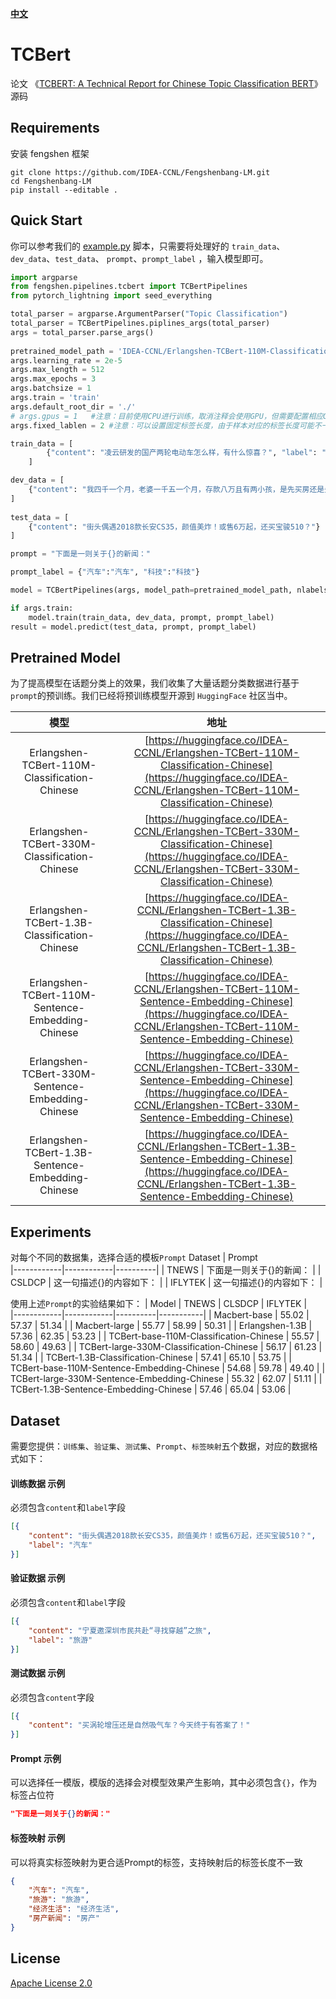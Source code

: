 [**中文**](./README.md)

# TCBert
论文 《[TCBERT: A Technical Report for Chinese Topic Classification BERT](https://arxiv.org/abs/2211.11304)》源码

## Requirements

安装 fengshen 框架

```shell
git clone https://github.com/IDEA-CCNL/Fengshenbang-LM.git
cd Fengshenbang-LM
pip install --editable .
```

## Quick Start

你可以参考我们的 [example.py](./example.py) 脚本，只需要将处理好的 ```train_data```、```dev_data```、```test_data```、 ```prompt```、```prompt_label``` ，输入模型即可。
```python
import argparse
from fengshen.pipelines.tcbert import TCBertPipelines
from pytorch_lightning import seed_everything

total_parser = argparse.ArgumentParser("Topic Classification")
total_parser = TCBertPipelines.piplines_args(total_parser)
args = total_parser.parse_args()
    
pretrained_model_path = 'IDEA-CCNL/Erlangshen-TCBert-110M-Classification-Chinese'
args.learning_rate = 2e-5
args.max_length = 512
args.max_epochs = 3
args.batchsize = 1
args.train = 'train'
args.default_root_dir = './'
# args.gpus = 1   #注意：目前使用CPU进行训练，取消注释会使用GPU，但需要配置相应GPU环境版本
args.fixed_lablen = 2 #注意：可以设置固定标签长度，由于样本对应的标签长度可能不一致，建议选择合适的数值表示标签长度

train_data = [
        {"content": "凌云研发的国产两轮电动车怎么样，有什么惊喜？", "label": "科技",}
    ]

dev_data = [
    {"content": "我四千一个月，老婆一千五一个月，存款八万且有两小孩，是先买房还是先买车？","label": "汽车",}
]
    
test_data = [
    {"content": "街头偶遇2018款长安CS35，颜值美炸！或售6万起，还买宝骏510？"}
]

prompt = "下面是一则关于{}的新闻："

prompt_label = {"汽车":"汽车", "科技":"科技"}

model = TCBertPipelines(args, model_path=pretrained_model_path, nlabels=len(prompt_label))

if args.train:
    model.train(train_data, dev_data, prompt, prompt_label)
result = model.predict(test_data, prompt, prompt_label)
```


## Pretrained Model
为了提高模型在话题分类上的效果，我们收集了大量话题分类数据进行基于`prompt`的预训练。我们已经将预训练模型开源到 ```HuggingFace``` 社区当中。

| 模型 | 地址   |
|:---------:|:--------------:|
| Erlangshen-TCBert-110M-Classification-Chinese  | [https://huggingface.co/IDEA-CCNL/Erlangshen-TCBert-110M-Classification-Chinese](https://huggingface.co/IDEA-CCNL/Erlangshen-TCBert-110M-Classification-Chinese)   |
| Erlangshen-TCBert-330M-Classification-Chinese  | [https://huggingface.co/IDEA-CCNL/Erlangshen-TCBert-330M-Classification-Chinese](https://huggingface.co/IDEA-CCNL/Erlangshen-TCBert-330M-Classification-Chinese)       |
| Erlangshen-TCBert-1.3B-Classification-Chinese  | [https://huggingface.co/IDEA-CCNL/Erlangshen-TCBert-1.3B-Classification-Chinese](https://huggingface.co/IDEA-CCNL/Erlangshen-TCBert-1.3B-Classification-Chinese)   |
| Erlangshen-TCBert-110M-Sentence-Embedding-Chinese  | [https://huggingface.co/IDEA-CCNL/Erlangshen-TCBert-110M-Sentence-Embedding-Chinese](https://huggingface.co/IDEA-CCNL/Erlangshen-TCBert-110M-Sentence-Embedding-Chinese)       |
| Erlangshen-TCBert-330M-Sentence-Embedding-Chinese  | [https://huggingface.co/IDEA-CCNL/Erlangshen-TCBert-330M-Sentence-Embedding-Chinese](https://huggingface.co/IDEA-CCNL/Erlangshen-TCBert-330M-Sentence-Embedding-Chinese)       |
| Erlangshen-TCBert-1.3B-Sentence-Embedding-Chinese  | [https://huggingface.co/IDEA-CCNL/Erlangshen-TCBert-1.3B-Sentence-Embedding-Chinese](https://huggingface.co/IDEA-CCNL/Erlangshen-TCBert-1.3B-Sentence-Embedding-Chinese)       |

## Experiments

对每个不同的数据集，选择合适的模板```Prompt```
Dataset      | Prompt    
|------------|------------|----------|
| TNEWS | 下面是一则关于{}的新闻：       |
| CSLDCP | 这一句描述{}的内容如下：       |
| IFLYTEK | 这一句描述{}的内容如下：       |

使用上述```Prompt```的实验结果如下：
| Model      | TNEWS    | CLSDCP   | IFLYTEK     |  
|------------|------------|----------|-----------|
| Macbert-base | 55.02       | 57.37     | 51.34        | 
| Macbert-large | 55.77	     | 58.99     | 	50.31         | 
| Erlangshen-1.3B | 57.36       | 62.35     | 53.23       | 
| TCBert-base-110M-Classification-Chinese | 55.57       | 58.60     | 49.63        | 
| TCBert-large-330M-Classification-Chinese | 56.17       | 61.23     | 51.34        | 
| TCBert-1.3B-Classification-Chinese | 57.41       | 65.10    | 53.75        | 
| TCBert-base-110M-Sentence-Embedding-Chinese | 54.68       | 59.78     | 49.40        | 
| TCBert-large-330M-Sentence-Embedding-Chinese | 55.32       | 62.07     | 51.11        | 
| TCBert-1.3B-Sentence-Embedding-Chinese | 57.46       | 65.04     | 53.06        | 

## Dataset

需要您提供：```训练集```、```验证集```、```测试集```、```Prompt```、```标签映射```五个数据，对应的数据格式如下：

#### 训练数据 示例
必须包含```content```和```label```字段
```json
[{
    "content": "街头偶遇2018款长安CS35，颜值美炸！或售6万起，还买宝骏510？",   
    "label": "汽车"
}]
```

#### 验证数据 示例
必须包含```content```和```label```字段
```json
[{
    "content": "宁夏邀深圳市民共赴“寻找穿越”之旅",
    "label": "旅游"
}]
```

#### 测试数据 示例
必须包含```content```字段
```json
[{
    "content": "买涡轮增压还是自然吸气车？今天终于有答案了！"
}]
```
#### Prompt 示例
可以选择任一模版，模版的选择会对模型效果产生影响，其中必须包含```{}```，作为标签占位符
```json
"下面是一则关于{}的新闻："
```

#### 标签映射 示例
可以将真实标签映射为更合适Prompt的标签，支持映射后的标签长度不一致
```json
{
    "汽车": "汽车", 
    "旅游": "旅游", 
    "经济生活": "经济生活",
    "房产新闻": "房产"
}
```

## License

[Apache License 2.0](https://github.com/IDEA-CCNL/Fengshenbang-LM/blob/main/LICENSE)

